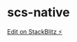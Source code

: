 # scs-native

[Edit on StackBlitz ⚡️](https://stackblitz.com/edit/nativescript-stackblitz-templates-yrqtcb)